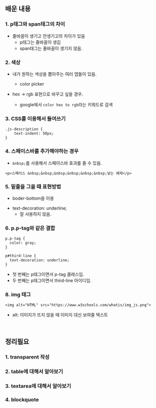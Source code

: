 ## 배운 내용

### 1. p태그와 span태그의 차이

- 줄바꿈이 생기고 안생기고의 차이가 있음
  - p태그는 줄바꿈이 생김
  - span태그는 줄바꿈이 생기지 않음.

### 2. 색상

- 내가 원하는 색상을 뽑아주는 여러 앱들이 있음.

  - color picker

- hex → rgb 표현으로 바꾸고 싶을 경우.
  - google에서 `color hex to rgb`라는 키워드로 검색

### 3. CSS를 이용해서 들여쓰기

```
.js-description {
    text-indent: 50px;
}
```

### 4. 스페이스바를 추가해야하는 경우

- `&nbsp;`를 사용해서 스페이스바 효과를 줄 수 있음.

```
<p>스페이스 &nbsp;&nbsp;&nbsp;&nbsp;&nbsp;&nbsp;넣는 예제</p>
```

### 5. 밑줄을 그을 떄 표현방법

- boder-bottom을 이용

* text-decoration: underline;
  - 잘 사용하지 않음.

### 6. p.p-tag와 같은 결합

```
p.p-tag {
  color: gray;
}

p#third-line {
  text-decoration: underline;
}
```

- 첫 번째는 p태그이면서 p-tag 클래스임.
- 두 번째는 p태그이면서 third-line 아이디임.

### 8. img 태그

```
<img alt="HTML" src="https://www.w3schools.com/whatis/img_js.png">

```

- alt: 이미지가 뜨지 않을 때 이미지 대신 보여줄 텍스트

<br>

## 정리필요

### 1. transparent 작성

### 2. table에 대해서 알아보기

### 3. textarea에 대해서 알아보기

### 4. blockquote
